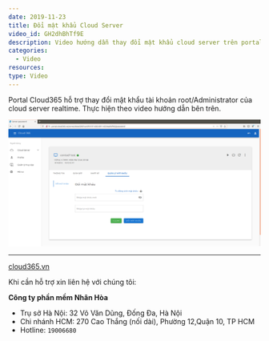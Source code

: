 ```yaml
---
date: 2019-11-23
title: Đổi mật khẩu Cloud Server
video_id: GH2dhBhTf9E
description: Video hướng dẫn thay đổi mật khẩu cloud server trên portal cloud365.
categories:
  - Video
resources:
type: Video
---
```


Portal Cloud365 hỗ  trợ thay đổi mật khẩu tài khoản root/Administrator của cloud server realtime. Thực hiện theo video hướng dẫn bên trên.

![](/images/img-change-pass-cloud-server-video/screenshot.png)


---
<a href="https://cloud365.vn/" target="_blank">cloud365.vn</a>

Khi cần hỗ trợ xin liên hệ với chúng tôi:

**Công ty phần mềm Nhân Hòa**
- Trụ sở Hà Nội: 32 Võ Văn Dũng, Đống Đa, Hà Nội
- Chi nhánh HCM: 270 Cao Thắng (nối dài), Phường 12,Quận 10, TP HCM
- Hotline: `19006680`
